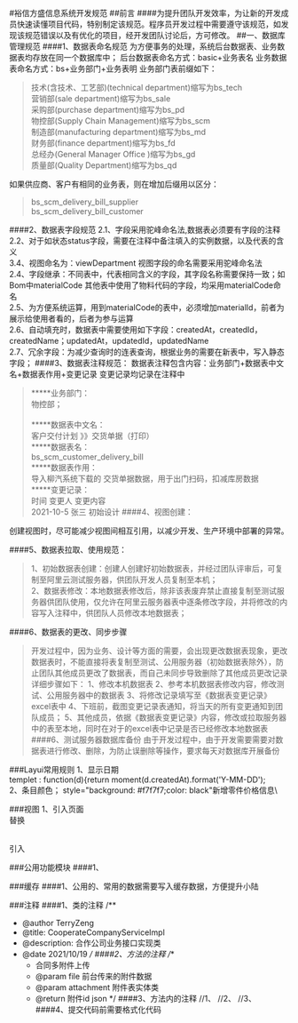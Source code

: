 #裕信方盛信息系统开发规范
##前言
####为提升团队开发效率，为让新的开发成员快速读懂项目代码，特别制定该规范。程序员开发过程中需要遵守该规范，如发现该规范错误以及有优化的项目，经开发团队讨论后，方可修改。
##一、数据库管理规范
####1、数据表命名规范
为方便事务的处理，系统后台数据表、业务数据表均存放在同一个数据库中；
后台数据表命名方式：basic+业务表名
业务数据表命名方式：bs+业务部门+业务表明
业务部门表前缀如下：
>技术(含技术、工艺部)(technical department)缩写为bs_tech\
>营销部(sale department)缩写为bs_sale\
>采购部(purchase department)缩写为bs_pd\
>物控部(Supply Chain Management)缩写为bs_scm\
>制造部(manufacturing department)缩写为bs_md\
>财务部(finance department)缩写为bs_fd\
>总经办(General Manager Office )缩写为bs_gd\
>质量部(Quality Department)缩写为bs_qd

如果供应商、客户有相同的业务表，则在增加后缀用以区分：
>bs_scm_delivery_bill_supplier\
>bs_scm_delivery_bill_customer

####2、数据表字段规范
2.1、字段采用驼峰命名法,数据表必须要有字段的注释\
2.2、对于如状态status字段，需要在注释中备注填入的实例数据，以及代表的含义\
3.4、视图命名为：viewDepartment 视图字段的命名需要采用驼峰命名法\
2.4、字段继承：不同表中，代表相同含义的字段，其字段名称需要保持一致；如Bom中materialCode 其他表中使用了物料代码的字段，均采用materialCode命名\
2.5、为方便系统运算，用到materialCode的表中，必须增加materialId，前者为展示给使用者看的，后者为参与运算\
2.6、自动填充时，数据表中需要使用如下字段：createdAt，createdId，createdName；updatedAt，updatedId，updatedName\
2.7、冗余字段：为减少查询时的连表查询，根据业务的需要在新表中，写入静态字段；
####3、数据表注释规范：
数据表注释包含内容：业务部门+数据表中文名+数据表作用+变更记录
变更记录均记录在注释中
>*****业务部门：\
>物控部；\
>\
>*****数据表中文名：\
>客户交付计划 》》交货单据（打印）\
>*****数据表名：\
>bs_scm_customer_delivery_bill\
>*****数据表作用：\
>导入柳汽系统下载的 交货单据数据，用于出门扫码，扣减库房数据\
>*****变更记录：\
>时间             变更人          变更内容\
>2021-10-5       张三              初始设计
####4、视图创建：

创建视图时，尽可能减少视图间相互引用，以减少开发、生产环境中部署的异常。

####5、数据表拉取、使用规范：
>1、初始数据表创建：创建人创建好初始数据表，并经过团队评审后，可复制至阿里云测试服务器，供团队开发人员复制至本机；\
>2、数据表修改：本地数据表修改后，除非该表废弃禁止直接复制至测试服务器供团队使用，仅允许在阿里云服务器表中逐条修改字段，并将修改的内容写入注释中，供团队人员修改本地数据表；

####6、数据表的更改、同步步骤
>开发过程中，因为业务、设计等方面的需要，会出现更改数据表现象，更改数据表时，不能直接将表复制至测试、公用服务器（初始数据表除外），防止团队其他成员更改了数据表，而自己未同步导致删除了其他成员更改记录
>详细步骤如下：
>1、修改本机数据表
>2、参考本机数据表修改内容，修改测试、公用服务器中的数据表
>3、将修改记录填写至《数据表变更记录》excel表中
>4、下班前，截图变更记录表通知，将当天的所有变更通知到团队成员；
>5、其他成员，依据《数据表变更记录》内容，修改或拉取服务器中的表至本地，同时在对于的excel表中记录是否已经修改本地数据表
####6、测试服务器数据库备份
由于开发过程中，由于开发需要需要对数据表进行修改、删除，为防止误删除等操作，要求每天对数据库开展备份


###Layui常用规则
1、显示日期\
templet : function(d){return moment(d.createdAt).format('Y-MM-DD');\
2、条目颜色；  style="background: #f7f7f7;color: black"新增零件价格信息\

###视图
1、引入页面\
替换<div th:replace="~{common/layui :: layui}"></div> \
引入<div th:include="~{common/layui :: layui}"></div>

###公用功能模块
####1、


###缓存
####1、公用的、常用的数据需要写入缓存数据，方便提升小陆


###注释
####1、类的注释
/**
 * @author TerryZeng
 * @title: CooperateCompanyServiceImpl
 * @description: 合作公司业务接口实现类
 * @date 2021/10/19
 */
####2、方法的注释
    /**
     * 合同多附件上传
     * @param file       前台传来的附件数据
     * @param attachment 附件表实体类
     * @return 附件id json
     */
####3、方法内的注释
//1、
//2、
//3、
####4、提交代码前需要格式化代码

													